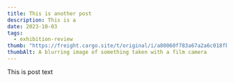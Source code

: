 ```yaml
---
title: This is another post
description: This is a
date: 2023-10-03
tags:
  - exhibition-review
thumb: "https://freight.cargo.site/t/original/i/a80060f783a67a2a6c018fbff1bc32ba1826e973bcf04195c47ebdab939251ab/WilliamWalker_Brunch-Burn2.png"
thumbAlt: A blurring image of something taken with a film camera
---
```


This is post text
